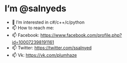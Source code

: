 # I’m @salnyeds
- 👀 I’m interested in c#/c++/c/python
- 📫 How to reach me:
- 📫 Facebook: https://www.facebook.com/profile.php?id=100072398191161
- 📫 Twitter: https://twitter.com/ssalnyed
- 📫 Vk: https://vk.com/plumhaze
